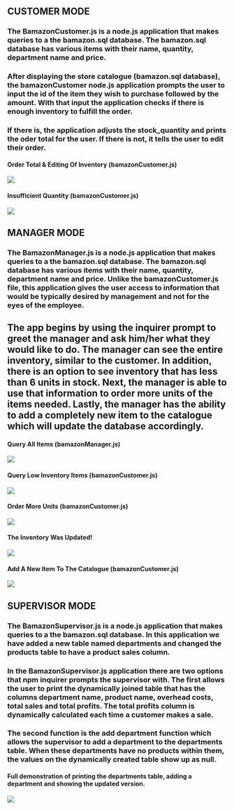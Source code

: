 ## CUSTOMER MODE

### The BamazonCustomer.js is a node.js application that makes queries to a the bamazon.sql database. The bamazon.sql database has various items with their name, quantity, department name and price. 

### After displaying the store catalogue (bamazon.sql database), the bamazonCustomer node.js application prompts the user to input the id of the item they wish to purchase followed by the amount. With that input the application checks if there is enough inventory to fulfill the order. 

### If there is, the application adjusts the stock_quantity and prints the oder total for the user. If there is not, it tells the user to edit their order. 

#### Order Total & Editing Of Inventory (bamazonCustomer.js)
![](bamazonCustomerOne.gif)

#### Insufficient Quantity (bamazonCustomer.js)
![](bamazonCustomerTwo.gif)

## MANAGER MODE

### The BamazonManager.js is a node.js application that makes queries to a the bamazon.sql database. The bamazon.sql database has various items with their name, quantity, department name and price. Unlike the bamazonCustomer.js file, this application gives the user access to information that would be typically desired by management and not for the eyes of the employee. 

## The app begins by using the inquirer prompt to greet the manager and ask him/her what they would like to do. The manager can see the entire inventory, similar to the customer. In addition, there is an option to see inventory that has less than 6 units in stock. Next, the manager is able to use that information to order more units of the items needed. Lastly, the manager has the ability to add a completely new item to the catalogue which will update the database accordingly.

#### Query All Items (bamazonManager.js)
![](query_all_items.gif)

#### Query Low Inventory Items (bamazonCustomer.js)
![](query_low_inventory.gif)

#### Order More Units (bamazonCustomer.js)
![](add_inventory.gif)

#### The Inventory Was Updated!
![](show_updated_inventory.gif)

#### Add A New Item To The Catalogue (bamazonCustomer.js)
![](add_item.gif)

## SUPERVISOR MODE

### The BamazonSupervisor.js is a node.js application that makes queries to a the bamazon.sql database. In this application we have added a new table named departments and changed the products table to have a product sales column.

### In the BamazonSupervisor.js application there are two options that npm inquirer prompts the supervisor with. The first allows the user to print the dynamically joined table that has the columns department name, product name, overhead costs, total sales and total profits. The total profits column is dynamically calculated each time a customer makes a sale.

### The second function is the add department function which allows the supervisor to add a department to the departments table. When these departments have no products within them, the values on the dynamically created table show up as null.

#### Full demonstration of printing the departments table, adding a department and showing the updated version.
![](whole_demo_supervisor.gif)